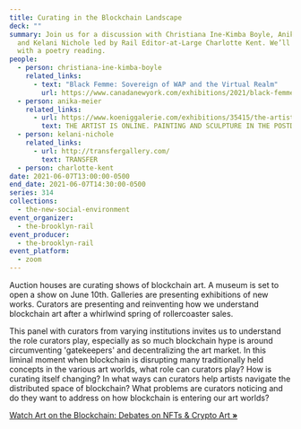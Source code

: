 ```yaml
---
title: Curating in the Blockchain Landscape
deck: ""
summary: Join us for a discussion with Christiana Ine-Kimba Boyle, Anika Meier,
  and Kelani Nichole led by Rail Editor-at-Large Charlotte Kent. We’ll conclude
  with a poetry reading.
people:
  - person: christiana-ine-kimba-boyle
    related_links:
      - text: "Black Femme: Sovereign of WAP and the Virtual Realm"
        url: https://www.canadanewyork.com/exhibitions/2021/black-femme-sovereign-of-wap-and-the-virtual-realm/
  - person: anika-meier
    related_links:
      - url: https://www.koeniggalerie.com/exhibitions/35415/the-artist-is-online/
        text: THE ARTIST IS ONLINE. PAINTING AND SCULPTURE IN THE POSTDIGITAL AGE
  - person: kelani-nichole
    related_links:
      - url: http://transfergallery.com/
        text: TRANSFER
  - person: charlotte-kent
date: 2021-06-07T13:00:00-0500
end_date: 2021-06-07T14:30:00-0500
series: 314
collections:
  - the-new-social-environment
event_organizer:
  - the-brooklyn-rail
event_producer:
  - the-brooklyn-rail
event_platform:
  - zoom
---
```

Auction houses are curating shows of blockchain art. A museum is set to open a show on June 10th. Galleries are presenting exhibitions of new works. Curators are presenting and reinventing how we understand blockchain art after a whirlwind spring of rollercoaster sales. 

This panel with curators from varying institutions invites us to understand the role curators play, especially as so much blockchain hype is around circumventing 'gatekeepers' and decentralizing the art market. In this liminal moment when blockchain is disrupting many traditionally held concepts in the various art worlds, what role can curators play? How is curating itself changing? In what ways can curators help artists navigate the distributed space of blockchain? What problems are curators noticing and do they want to address on how blockchain is entering our art worlds?



[Watch Art on the Blockchain: Debates on NFTs & Crypto Art **»**](https://brooklynrail.org/events/2021/03/16/art-on-the-blockchain-debates-on-nfts-crypto-art/)